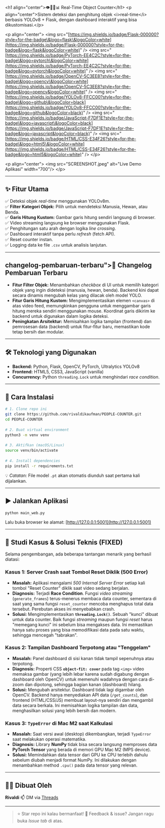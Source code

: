 \<h1 align="center"\>👁️🚶‍♂️📊 Real-Time Object Counter\</h1\>
\<p align="center"\>Sistem deteksi dan penghitung objek \<i\>real-time\</i\> berbasis YOLOv8 + Flask, dengan dashboard interaktif yang bisa dikustomisasi.\</p\>

\<p align="center"\>
\<img src="[https://img.shields.io/badge/Flask-000000?style=for-the-badge\&logo=flask\&logoColor=white](https://img.shields.io/badge/Flask-000000?style=for-the-badge&logo=flask&logoColor=white)" /\>
\<img src="[https://img.shields.io/badge/PyTorch-EE4C2C?style=for-the-badge\&logo=pytorch\&logoColor=white](https://img.shields.io/badge/PyTorch-EE4C2C?style=for-the-badge&logo=pytorch&logoColor=white)" /\>
\<img src="[https://img.shields.io/badge/OpenCV-5C3EE8?style=for-the-badge\&logo=opencv\&logoColor=white](https://img.shields.io/badge/OpenCV-5C3EE8?style=for-the-badge&logo=opencv&logoColor=white)" /\>
\<img src="[https://img.shields.io/badge/YOLOv8-FFCC00?style=for-the-badge\&logo=github\&logoColor=black](https://img.shields.io/badge/YOLOv8-FFCC00?style=for-the-badge&logo=github&logoColor=black)" /\>
\<img src="[https://img.shields.io/badge/JavaScript-F7DF1E?style=for-the-badge\&logo=javascript\&logoColor=black](https://img.shields.io/badge/JavaScript-F7DF1E?style=for-the-badge&logo=javascript&logoColor=black)" /\>
\<img src="[https://img.shields.io/badge/HTML/CSS-E34F26?style=for-the-badge\&logo=html5\&logoColor=white](https://img.shields.io/badge/HTML/CSS-E34F26?style=for-the-badge&logo=html5&logoColor=white)" /\>
\</p\>

\<p align="center"\>
\<img src="SCREENSHOT.jpeg" alt="Live Demo Aplikasi" width="700"/\>
\</p\>

-----

## ✨ Fitur Utama

✅ Deteksi objek *real-time* menggunakan YOLOv8m.  
✅ **Filter Kategori Objek:** Pilih untuk mendeteksi Manusia, Hewan, atau Benda.  
✅ **Garis Hitung Kustom:** Gambar garis hitung sendiri langsung di browser.  
✅ Video streaming langsung ke browser menggunakan Flask.  
✅ Penghitungan satu arah dengan logika *line crossing*.  
✅ Dashboard interaktif tanpa perlu *refresh* (fetch API).  
✅ Reset counter instan.  
✅ Logging data ke file `.csv` untuk analisis lanjutan.

-----

## changelog-pembaruan-terbaru"\>📜 Changelog Pembaruan Terbaru

  * **Fitur Filter Objek:** Menambahkan *checkbox* di UI untuk memilih kategori objek yang ingin dideteksi (manusia, hewan, benda). Backend kini dapat secara dinamis mengubah kelas yang dilacak oleh model YOLO.
  * **Fitur Garis Hitung Kustom:** Mengimplementasikan elemen `<canvas>` di atas video feed, memungkinkan pengguna untuk menggambar garis hitung mereka sendiri menggunakan mouse. Koordinat garis dikirim ke backend untuk digunakan dalam logika deteksi.
  * **Peningkatan Arsitektur:** Memisahkan logika tampilan (frontend) dan pemrosesan data (backend) untuk fitur-fitur baru, memastikan kode tetap bersih dan modular.

-----

## 🛠️ Teknologi yang Digunakan

  * **Backend:** Python, Flask, OpenCV, PyTorch, Ultralytics YOLOv8
  * **Frontend:** HTML5, CSS3, JavaScript (vanilla)
  * **Concurrency:** Python `threading.Lock` untuk menghindari *race condition*.

-----

## 🚀 Cara Instalasi

```bash
# 1. Clone repo ini
git clone https://github.com/rivaldikaufman/PEOPLE-COUNTER.git
cd PEOPLE-COUNTER

# 2. Buat virtual environment
python3 -m venv venv

# 3. Aktifkan (macOS/Linux)
source venv/bin/activate

# 4. Install dependencies
pip install -r requirements.txt
```

💡 *Catatan:* File model `.pt` akan otomatis diunduh saat pertama kali dijalankan.

-----

## ▶️ Jalankan Aplikasi

```bash
python main_web.py
```

Lalu buka browser ke alamat: [http://127.0.0.1:5001](http://127.0.0.1:5001)

-----

## 🐞 Studi Kasus & Solusi Teknis (FIXED)

Selama pengembangan, ada beberapa tantangan menarik yang berhasil diatasi:

### Kasus 1: Server Crash saat Tombol Reset Diklik (500 Error)

  * **Masalah:** Aplikasi mengalami *500 Internal Server Error* setiap kali tombol "Reset Counter" diklik saat video sedang berjalan.
  * **Diagnosis:** Terjadi **Race Condition**. Fungsi *video streaming* (`generate_frames`) terus-menerus membaca data counter, sementara di saat yang sama fungsi `reset_counter` mencoba menghapus total data tersebut. Perebutan akses ini menyebabkan crash.
  * **Solusi:** Mengimplementasikan **`threading.Lock()`**. Sebuah "kunci" dibuat untuk data counter. Baik fungsi *streaming* maupun fungsi *reset* harus "memegang kunci" ini sebelum bisa mengakses data. Ini memastikan hanya satu proses yang bisa memodifikasi data pada satu waktu, sehingga mencegah "tabrakan".

### Kasus 2: Tampilan Dashboard Terpotong atau "Tenggelam"

  * **Masalah:** Panel dashboard di sisi kanan tidak tampil sepenuhnya atau terpotong.
  * **Diagnosis:** Properti CSS **`object-fit: cover`** pada tag `<img>` video memaksa gambar (yang lebih lebar karena sudah digabung dengan dashboard oleh OpenCV) untuk memenuhi wadahnya dengan cara di-zoom dan dipotong, sehingga bagian kanan (dashboard) hilang.
  * **Solusi:** Mengubah arsitektur. Dashboard tidak lagi digambar oleh OpenCV. Backend hanya menyediakan API data (`/get_counts`), dan frontend (HTML/CSS/JS) membuat layout-nya sendiri dan mengambil data secara berkala. Ini memisahkan logika tampilan dan data, menghasilkan solusi yang lebih bersih dan modern.

### Kasus 3: `TypeError` di Mac M2 saat Kalkulasi

  * **Masalah:** Saat versi awal (desktop) dikembangkan, terjadi `TypeError` saat melakukan operasi matematika.
  * **Diagnosis:** Library **NumPy** tidak bisa secara langsung memproses data **PyTorch Tensor** yang berada di memori GPU Mac M2 (MPS device).
  * **Solusi:** Memindahkan data tensor dari GPU ke CPU terlebih dahulu sebelum diubah menjadi format NumPy. Ini dilakukan dengan menambahkan method `.cpu()` pada data tensor yang relevan.

-----

## 👨‍💻 Dibuat Oleh

**Rivaldi**
📫 DM via [Threads](https://www.threads.net/@awpetrik)

-----

> ⭐ Star repo ini kalau bermanfaat\!
> 👀 Feedback & issue? Jangan ragu buka *Issue tab* di atas.
